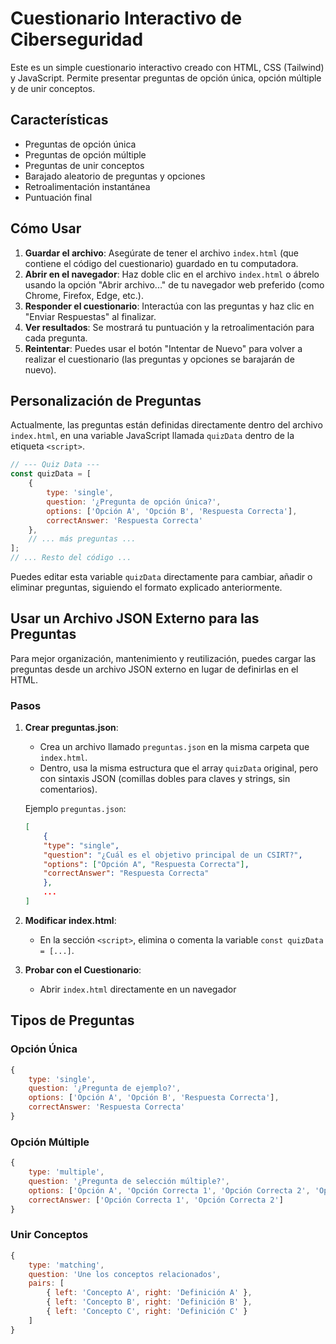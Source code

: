 # Cuestionario Interactivo de Ciberseguridad

Este es un simple cuestionario interactivo creado con HTML, CSS (Tailwind) y JavaScript. Permite presentar preguntas de opción única, opción múltiple y de unir conceptos.

## Características

- Preguntas de opción única
- Preguntas de opción múltiple
- Preguntas de unir conceptos
- Barajado aleatorio de preguntas y opciones
- Retroalimentación instantánea
- Puntuación final

## Cómo Usar

1. **Guardar el archivo**: Asegúrate de tener el archivo `index.html` (que contiene el código del cuestionario) guardado en tu computadora.
2. **Abrir en el navegador**: Haz doble clic en el archivo `index.html` o ábrelo usando la opción "Abrir archivo..." de tu navegador web preferido (como Chrome, Firefox, Edge, etc.).
3. **Responder el cuestionario**: Interactúa con las preguntas y haz clic en "Enviar Respuestas" al finalizar.
4. **Ver resultados**: Se mostrará tu puntuación y la retroalimentación para cada pregunta.
5. **Reintentar**: Puedes usar el botón "Intentar de Nuevo" para volver a realizar el cuestionario (las preguntas y opciones se barajarán de nuevo).

## Personalización de Preguntas

Actualmente, las preguntas están definidas directamente dentro del archivo `index.html`, en una variable JavaScript llamada `quizData` dentro de la etiqueta `<script>`.

```javascript
// --- Quiz Data ---
const quizData = [
    {
        type: 'single',
        question: '¿Pregunta de opción única?',
        options: ['Opción A', 'Opción B', 'Respuesta Correcta'],
        correctAnswer: 'Respuesta Correcta'
    },
    // ... más preguntas ...
];
// ... Resto del código ...
```

Puedes editar esta variable `quizData` directamente para cambiar, añadir o eliminar preguntas, siguiendo el formato explicado anteriormente.

## Usar un Archivo JSON Externo para las Preguntas

Para mejor organización, mantenimiento y reutilización, puedes cargar las preguntas desde un archivo JSON externo en lugar de definirlas en el HTML.

### Pasos

1. **Crear preguntas.json**:
    - Crea un archivo llamado `preguntas.json` en la misma carpeta que `index.html`.
    - Dentro, usa la misma estructura que el array `quizData` original, pero con sintaxis JSON (comillas dobles para claves y strings, sin comentarios).

    Ejemplo `preguntas.json`:

    ```json
    [
        {
        "type": "single",
        "question": "¿Cuál es el objetivo principal de un CSIRT?",
        "options": ["Opción A", "Respuesta Correcta"],
        "correctAnswer": "Respuesta Correcta"
        },
        ...
    ]
    ```

2. **Modificar index.html**:
   - En la sección `<script>`, elimina o comenta la variable `const quizData = [...]`.

3. **Probar con el Cuestionario**:
   - Abrir `index.html` directamente en un navegador

## Tipos de Preguntas

### Opción Única

```javascript
{
    type: 'single',
    question: '¿Pregunta de ejemplo?',
    options: ['Opción A', 'Opción B', 'Respuesta Correcta'],
    correctAnswer: 'Respuesta Correcta'
}
```

### Opción Múltiple

```javascript
{
    type: 'multiple',
    question: '¿Pregunta de selección múltiple?',
    options: ['Opción A', 'Opción Correcta 1', 'Opción Correcta 2', 'Opción D'],
    correctAnswer: ['Opción Correcta 1', 'Opción Correcta 2']
}
```

### Unir Conceptos

```javascript
{
    type: 'matching',
    question: 'Une los conceptos relacionados',
    pairs: [
        { left: 'Concepto A', right: 'Definición A' },
        { left: 'Concepto B', right: 'Definición B' },
        { left: 'Concepto C', right: 'Definición C' }
    ]
}
```
